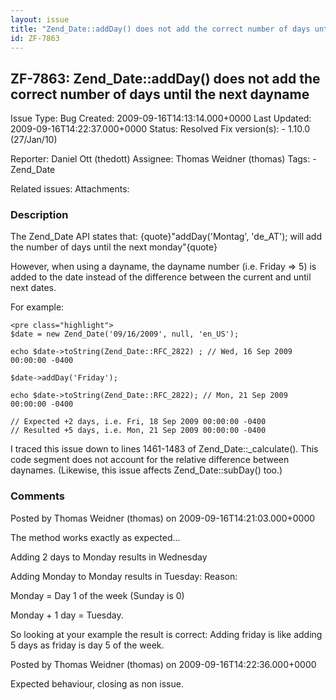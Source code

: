 ```yaml
---
layout: issue
title: "Zend_Date::addDay() does not add the correct number of days until the next dayname"
id: ZF-7863
---
```


ZF-7863: Zend\_Date::addDay() does not add the correct number of days until the next dayname
--------------------------------------------------------------------------------------------

 Issue Type: Bug Created: 2009-09-16T14:13:14.000+0000 Last Updated: 2009-09-16T14:22:37.000+0000 Status: Resolved Fix version(s): - 1.10.0 (27/Jan/10)
 
 Reporter:  Daniel Ott (thedott)  Assignee:  Thomas Weidner (thomas)  Tags: - Zend\_Date
 
 Related issues: 
 Attachments: 
### Description

The Zend\_Date API states that: {quote}"addDay('Montag', 'de\_AT'); will add the number of days until the next monday"{quote}

However, when using a dayname, the dayname number (i.e. Friday => 5) is added to the date instead of the difference between the current and until next dates.

For example:

 
    <pre class="highlight">
    $date = new Zend_Date('09/16/2009', null, 'en_US'); 
    
    echo $date->toString(Zend_Date::RFC_2822) ; // Wed, 16 Sep 2009 00:00:00 -0400
    
    $date->addDay('Friday');
    
    echo $date->toString(Zend_Date::RFC_2822); // Mon, 21 Sep 2009 00:00:00 -0400
    
    // Expected +2 days, i.e. Fri, 18 Sep 2009 00:00:00 -0400 
    // Resulted +5 days, i.e. Mon, 21 Sep 2009 00:00:00 -0400


I traced this issue down to lines 1461-1483 of Zend\_Date::\_calculate(). This code segment does not account for the relative difference between daynames. (Likewise, this issue affects Zend\_Date::subDay() too.)

 

 

### Comments

Posted by Thomas Weidner (thomas) on 2009-09-16T14:21:03.000+0000

The method works exactly as expected...

Adding 2 days to Monday results in Wednesday

Adding Monday to Monday results in Tuesday: Reason:

Monday = Day 1 of the week (Sunday is 0)

Monday + 1 day = Tuesday.

So looking at your example the result is correct: Adding friday is like adding 5 days as friday is day 5 of the week.

 

 

Posted by Thomas Weidner (thomas) on 2009-09-16T14:22:36.000+0000

Expected behaviour, closing as non issue.

 

 